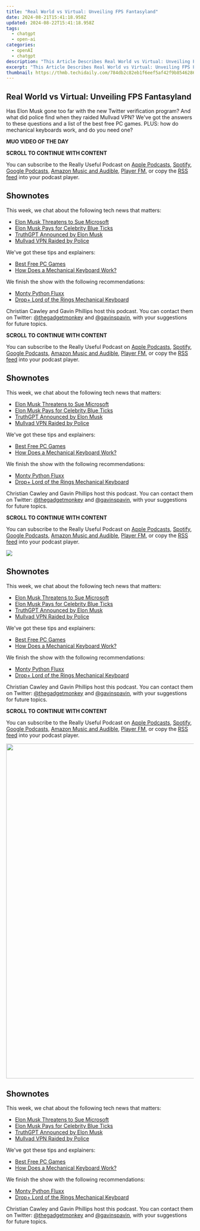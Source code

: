 ```yaml
---
title: "Real World vs Virtual: Unveiling FPS Fantasyland"
date: 2024-08-21T15:41:18.958Z
updated: 2024-08-22T15:41:18.958Z
tags:
  - chatgpt
  - open-ai
categories:
  - openAI
  - chatgpt
description: "This Article Describes Real World vs Virtual: Unveiling FPS Fantasyland"
excerpt: "This Article Describes Real World vs Virtual: Unveiling FPS Fantasyland"
thumbnail: https://thmb.techidaily.com/784db2c82eb1f6eef5af42f9b8546286ae48527dda781e3eeab38f5f7e453793.jpg
---
```


## Real World vs Virtual: Unveiling FPS Fantasyland

 Has Elon Musk gone too far with the new Twitter verification program? And what did police find when they raided Mullvad VPN? We've got the answers to these questions and a list of the best free PC games. PLUS: how do mechanical keyboards work, and do you need one?

**MUO VIDEO OF THE DAY**

**SCROLL TO CONTINUE WITH CONTENT**

 You can subscribe to the Really Useful Podcast on [Apple Podcasts](https://podcasts.apple.com/gb/podcast/the-really-useful-podcast/id1437847131?mt=2), [Spotify](https://open.spotify.com/show/283gDxLd6OTNEpRq6tN7ha), [Google Podcasts](https://www.google.com/podcasts?feed=aHR0cHM6Ly9hbmNob3IuZm0vcy8zMWJlNDcwL3BvZGNhc3QvcnNz), [Amazon Music and Audible](https://music.amazon.co.uk/podcasts/20ab73d4-5da2-46c7-a17f-dc6eb39bdb48/The-Really-Useful-Podcast), [Player FM](https://player.fm/series/the-really-useful-podcast-2491856), or copy the [RSS feed](https://feeds.transistor.fm/the-really-useful-podcast) into your podcast player.

## Shownotes

 This week, we chat about the following tech news that matters:

* [Elon Musk Threatens to Sue Microsoft](https://www.bbc.com/news/business-65332207)
* [Elon Musk Pays for Celebrity Blue Ticks](https://www.theguardian.com/technology/2023/apr/21/elon-musk-pays-stephen-king-lebron-james-keep-twitter-blue-ticks)
* [TruthGPT Announced by Elon Musk](https://www.makeuseof.com/what-is-truthgpt/)
* [Mullvad VPN Raided by Police](https://mullvad.net/en/blog/2023/4/20/mullvad-vpn-was-subject-to-a-search-warrant-customer-data-not-compromised/)

 We've got these tips and explainers:

* [Best Free PC Games](https://www.makeuseof.com/tag/best-free-pc-games/)
* [How Does a Mechanical Keyboard Work?](https://www.makeuseof.com/tag/mechanical-keyboard-work-technology-explained/)

 We finish the show with the following recommendations:

* [Monty Python Fluxx](https://www.looneylabs.com/games/monty-python-fluxx)
* [Drop+ Lord of the Rings Mechanical Keyboard](https://drop.com/featured/lotr)

 Christian Cawley and Gavin Phillips host this podcast. You can contact them on Twitter: [@thegadgetmonkey](https://twitter.com/thegadgetmonkey) and [@gavinspavin](https://twitter.com/gavinspavin), with your suggestions for future topics.

**SCROLL TO CONTINUE WITH CONTENT**

 You can subscribe to the Really Useful Podcast on [Apple Podcasts](https://podcasts.apple.com/gb/podcast/the-really-useful-podcast/id1437847131?mt=2), [Spotify](https://open.spotify.com/show/283gDxLd6OTNEpRq6tN7ha), [Google Podcasts](https://www.google.com/podcasts?feed=aHR0cHM6Ly9hbmNob3IuZm0vcy8zMWJlNDcwL3BvZGNhc3QvcnNz), [Amazon Music and Audible](https://music.amazon.co.uk/podcasts/20ab73d4-5da2-46c7-a17f-dc6eb39bdb48/The-Really-Useful-Podcast), [Player FM](https://player.fm/series/the-really-useful-podcast-2491856), or copy the [RSS feed](https://feeds.transistor.fm/the-really-useful-podcast) into your podcast player.

## Shownotes

 This week, we chat about the following tech news that matters:

* [Elon Musk Threatens to Sue Microsoft](https://www.bbc.com/news/business-65332207)
* [Elon Musk Pays for Celebrity Blue Ticks](https://www.theguardian.com/technology/2023/apr/21/elon-musk-pays-stephen-king-lebron-james-keep-twitter-blue-ticks)
* [TruthGPT Announced by Elon Musk](https://www.makeuseof.com/what-is-truthgpt/)
* [Mullvad VPN Raided by Police](https://mullvad.net/en/blog/2023/4/20/mullvad-vpn-was-subject-to-a-search-warrant-customer-data-not-compromised/)

 We've got these tips and explainers:

* [Best Free PC Games](https://www.makeuseof.com/tag/best-free-pc-games/)
* [How Does a Mechanical Keyboard Work?](https://www.makeuseof.com/tag/mechanical-keyboard-work-technology-explained/)

 We finish the show with the following recommendations:

* [Monty Python Fluxx](https://www.looneylabs.com/games/monty-python-fluxx)
* [Drop+ Lord of the Rings Mechanical Keyboard](https://drop.com/featured/lotr)

 Christian Cawley and Gavin Phillips host this podcast. You can contact them on Twitter: [@thegadgetmonkey](https://twitter.com/thegadgetmonkey) and [@gavinspavin](https://twitter.com/gavinspavin), with your suggestions for future topics.

**SCROLL TO CONTINUE WITH CONTENT**

 You can subscribe to the Really Useful Podcast on [Apple Podcasts](https://podcasts.apple.com/gb/podcast/the-really-useful-podcast/id1437847131?mt=2), [Spotify](https://open.spotify.com/show/283gDxLd6OTNEpRq6tN7ha), [Google Podcasts](https://www.google.com/podcasts?feed=aHR0cHM6Ly9hbmNob3IuZm0vcy8zMWJlNDcwL3BvZGNhc3QvcnNz), [Amazon Music and Audible](https://music.amazon.co.uk/podcasts/20ab73d4-5da2-46c7-a17f-dc6eb39bdb48/The-Really-Useful-Podcast), [Player FM](https://player.fm/series/the-really-useful-podcast-2491856), or copy the [RSS feed](https://feeds.transistor.fm/the-really-useful-podcast) into your podcast player.

<!-- affiliate ads begin -->
<a href="https://store.movavi.com/affiliate.php?ACCOUNT=MOVAVI&AFFILIATE=108875&PATH=https%3A%2F%2Fwww.movavi.com%3FAFFILIATE%3D108875%26RESOURCE%3DBanner%2B728x90"><img src="https://mcusercontent.com/0885a03ded3d480dca9287f12/images/2e76fe6a-3010-1b37-7846-f34ff9c6b4ca.png" border="0"></a>
<!-- affiliate ads end -->
## Shownotes

 This week, we chat about the following tech news that matters:

* [Elon Musk Threatens to Sue Microsoft](https://www.bbc.com/news/business-65332207)
* [Elon Musk Pays for Celebrity Blue Ticks](https://www.theguardian.com/technology/2023/apr/21/elon-musk-pays-stephen-king-lebron-james-keep-twitter-blue-ticks)
* [TruthGPT Announced by Elon Musk](https://www.makeuseof.com/what-is-truthgpt/)
* [Mullvad VPN Raided by Police](https://mullvad.net/en/blog/2023/4/20/mullvad-vpn-was-subject-to-a-search-warrant-customer-data-not-compromised/)

 We've got these tips and explainers:

* [Best Free PC Games](https://www.makeuseof.com/tag/best-free-pc-games/)
* [How Does a Mechanical Keyboard Work?](https://www.makeuseof.com/tag/mechanical-keyboard-work-technology-explained/)

 We finish the show with the following recommendations:

* [Monty Python Fluxx](https://www.looneylabs.com/games/monty-python-fluxx)
* [Drop+ Lord of the Rings Mechanical Keyboard](https://drop.com/featured/lotr)

 Christian Cawley and Gavin Phillips host this podcast. You can contact them on Twitter: [@thegadgetmonkey](https://twitter.com/thegadgetmonkey) and [@gavinspavin](https://twitter.com/gavinspavin), with your suggestions for future topics.

**SCROLL TO CONTINUE WITH CONTENT**

 You can subscribe to the Really Useful Podcast on [Apple Podcasts](https://podcasts.apple.com/gb/podcast/the-really-useful-podcast/id1437847131?mt=2), [Spotify](https://open.spotify.com/show/283gDxLd6OTNEpRq6tN7ha), [Google Podcasts](https://www.google.com/podcasts?feed=aHR0cHM6Ly9hbmNob3IuZm0vcy8zMWJlNDcwL3BvZGNhc3QvcnNz), [Amazon Music and Audible](https://music.amazon.co.uk/podcasts/20ab73d4-5da2-46c7-a17f-dc6eb39bdb48/The-Really-Useful-Podcast), [Player FM](https://player.fm/series/the-really-useful-podcast-2491856), or copy the [RSS feed](https://feeds.transistor.fm/the-really-useful-podcast) into your podcast player.

<!-- affiliate ads begin -->
<a href="https://tinyland.pxf.io/c/5597632/1793214/19135" target="_top" id="1793214"><img src="//a.impactradius-go.com/display-ad/19135-1793214" border="0" alt="" width="900" height="900"/></a><img height="0" width="0" src="https://imp.pxf.io/i/5597632/1793214/19135" style="position:absolute;visibility:hidden;" border="0" />
<!-- affiliate ads end -->
## Shownotes

 This week, we chat about the following tech news that matters:

* [Elon Musk Threatens to Sue Microsoft](https://www.bbc.com/news/business-65332207)
* [Elon Musk Pays for Celebrity Blue Ticks](https://www.theguardian.com/technology/2023/apr/21/elon-musk-pays-stephen-king-lebron-james-keep-twitter-blue-ticks)
* [TruthGPT Announced by Elon Musk](https://www.makeuseof.com/what-is-truthgpt/)
* [Mullvad VPN Raided by Police](https://mullvad.net/en/blog/2023/4/20/mullvad-vpn-was-subject-to-a-search-warrant-customer-data-not-compromised/)

 We've got these tips and explainers:

* [Best Free PC Games](https://www.makeuseof.com/tag/best-free-pc-games/)
* [How Does a Mechanical Keyboard Work?](https://www.makeuseof.com/tag/mechanical-keyboard-work-technology-explained/)

 We finish the show with the following recommendations:

* [Monty Python Fluxx](https://www.looneylabs.com/games/monty-python-fluxx)
* [Drop+ Lord of the Rings Mechanical Keyboard](https://drop.com/featured/lotr)

 Christian Cawley and Gavin Phillips host this podcast. You can contact them on Twitter: [@thegadgetmonkey](https://twitter.com/thegadgetmonkey) and [@gavinspavin](https://twitter.com/gavinspavin), with your suggestions for future topics.


<ins class="adsbygoogle"
     style="display:block"
     data-ad-format="autorelaxed"
     data-ad-client="ca-pub-7571918770474297"
     data-ad-slot="1223367746"></ins>



<ins class="adsbygoogle"
     style="display:block"
     data-ad-client="ca-pub-7571918770474297"
     data-ad-slot="8358498916"
     data-ad-format="auto"
     data-full-width-responsive="true"></ins>


